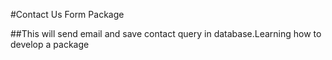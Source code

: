 #Contact Us Form Package

##This will send email and save contact query in database.Learning how to develop a package